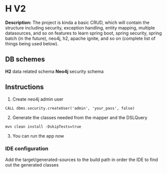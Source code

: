 # H V2
__Description:__ The project is kinda a basic CRUD, which will contain the structure including security, exception handling, entity mapping, multiple datasources, and so on features to learn spring boot, spring security, spring batch (in the future), neo4j, h2, apache ignite, and so on (complete list of things being used below).

## DB schemes
__H2__ data related schema
__Neo4j__ security schema

## Instructions
1. Create neo4j admin user
```
CALL dbms.security.createUser('admin', 'your_pass', false)
```

2. Generate the classes needed from the mapper and the DSLQuery
```
mvn clean install -DskipTests=true
```

3. You can run the app now

### IDE configuration
Add the target/generated-sources to the build path in order the IDE to find out the generated classes 